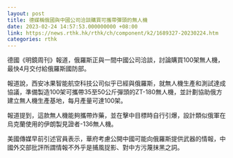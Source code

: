 ```yaml
---
layout: post
title: 德媒稱俄國與中國公司洽談購買可攜帶彈頭的無人機
date: 2023-02-24 14:57:53.000000000 +08:00
link: https://news.rthk.hk/rthk/ch/component/k2/1689327-20230224.htm
categories: rthk
---
```


德國《明鏡周刊》報道，俄羅斯正與一間中國公司洽談，討論購買100架無人機，最快4月交付給俄羅斯國防部。

報道說，西安冰果智能航空科技公司似乎已經與俄羅斯，就無人機生產和測試達成協議，準備製造100架可攜帶35至50公斤彈頭的ZT-180無人機，並計劃協助俄方建立無人機生產基地，每月產量可達100架。

報道提到，這款無人機能夠攜帶炸藥，並在擊中目標時自行引爆，設計類似俄軍在烏克蘭使用的伊朗製見證者-136無人機。

美國傳媒早前引述官員表示，華府考慮公開中國可能向俄羅斯提供武器的情報，中國外交部批評所謂情報不外乎是捕風捉影、對中方污蔑抹黑之詞。
